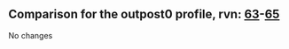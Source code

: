 ## Comparison for the outpost0 profile, rvn: [63](https://github.com/PRO100KatYT/FortniteProfileRevisions/tree/main/profiles/outpost0/63%20outpost0.json)-[65](https://github.com/PRO100KatYT/FortniteProfileRevisions/tree/main/profiles/outpost0/65%20outpost0.json)

No changes
